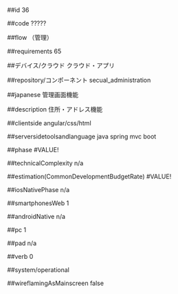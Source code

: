 ##id
36

##code
?????

##flow
（管理）

##requirements
65

##デバイス/クラウド
クラウド・アプリ

##repository/コンポーネント
secual_administration

##japanese
管理画面機能

##description
住所・アドレス機能

##clientside
angular/css/html

##serversidetoolsandlanguage
java spring mvc boot

##phase
#VALUE!

##technicalComplexity
n/a

##estimation(CommonDevelopmentBudgetRate)
#VALUE!

##iosNativePhase
n/a

##smartphonesWeb
1

##androidNative
n/a

##pc
1

##pad
n/a

##verb
0

##system/operational


##wireflamingAsMainscreen
false